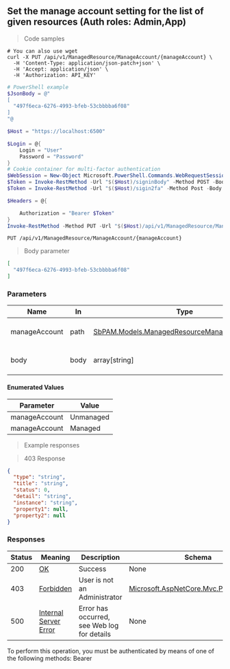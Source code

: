 
## Set the manage account setting for the list of given resources (Auth roles: Admin,App)

<a id="opIdSetManageAccount"></a>

> Code samples

```shell
# You can also use wget
curl -X PUT /api/v1/ManagedResource/ManageAccount/{manageAccount} \
  -H 'Content-Type: application/json-patch+json' \
  -H 'Accept: application/json' \
  -H 'Authorization: API_KEY'

```

```powershell
# PowerShell example
$JsonBody = @"
[
  "497f6eca-6276-4993-bfeb-53cbbbba6f08"
]
"@

$Host = "https://localhost:6500"

$Login = @{
    Login = "User"
    Password = "Password"
}
# Cookie container for multi-factor authentication
$WebSession = New-Object Microsoft.PowerShell.Commands.WebRequestSession
$Token = Invoke-RestMethod -Url "$($Host)/signinBody" -Method POST -Body (ConvertTo-Json $Login) -WebRequestSession $WebSession
$Token = Invoke-RestMethod -Url "$($Host)/sigin2fa" -Method Post -Body $MfaCode -Headers @{Authorization: "Bearer $Token"} -WebRequestSession $WebSession

$Headers = @{

    Authorization = "Bearer $Token"
}
Invoke-RestMethod -Method PUT -Url "$($Host)/api/v1/ManagedResource/ManageAccount/{manageAccount}" -ContentType "application/json-patch+json" -Body $JsonBody -Headers $Headers
```

`PUT /api/v1/ManagedResource/ManageAccount/{manageAccount}`

> Body parameter

```json
[
  "497f6eca-6276-4993-bfeb-53cbbbba6f08"
]
```

<h3 id="set-the-manage-account-setting-for-the-list-of-given-resources-(auth-roles:-admin,app)-parameters">Parameters</h3>

|Name|In|Type|Required|Description|
|---|---|---|---|---|
|manageAccount|path|[SbPAM.Models.ManagedResourceManageAccountEnum](../Models/sbpam.models.managedresourcemanageaccountenum.md)|true|One of Unmanaged, Managed|
|body|body|array[string]|false|List of resource ids to update|

#### Enumerated Values

|Parameter|Value|
|---|---|
|manageAccount|Unmanaged|
|manageAccount|Managed|

> Example responses

> 403 Response

```json
{
  "type": "string",
  "title": "string",
  "status": 0,
  "detail": "string",
  "instance": "string",
  "property1": null,
  "property2": null
}
```

<h3 id="set-the-manage-account-setting-for-the-list-of-given-resources-(auth-roles:-admin,app)-responses">Responses</h3>

|Status|Meaning|Description|Schema|
|---|---|---|---|
|200|[OK](https://tools.ietf.org/html/rfc7231#section-6.3.1)|Success|None|
|403|[Forbidden](https://tools.ietf.org/html/rfc7231#section-6.5.3)|User is not an Administrator|[Microsoft.AspNetCore.Mvc.ProblemDetails](../Models/microsoft.aspnetcore.mvc.problemdetails.md)|
|500|[Internal Server Error](https://tools.ietf.org/html/rfc7231#section-6.6.1)|Error has occurred, see Web log for details|None|

<aside class="warning">
To perform this operation, you must be authenticated by means of one of the following methods:
Bearer
</aside>


